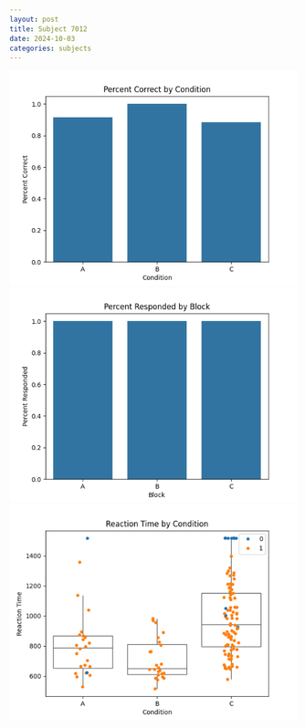 ```yaml
---
layout: post
title: Subject 7012
date: 2024-10-03
categories: subjects
---
```


![](data/7012/run-2/7012_ATS_percent_correct.png)
![](data/7012/run-2/7012_ATS_percent_responded.png)
![](data/7012/run-2/7012_ATS_rt.png)
